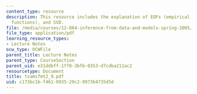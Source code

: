 ```yaml
---
content_type: resource
description: This resource includes the explanation of EOFs (empirical orthogonal
  functions), and SVD.
file: /media/courses/12-864-inference-from-data-and-models-spring-2005/c173bc1bf461093529c29973b4735d5d_tsamsfmt2_9.pdf
file_type: application/pdf
learning_resource_types:
- Lecture Notes
ocw_type: OCWFile
parent_title: Lecture Notes
parent_type: CourseSection
parent_uid: e31ddbff-1ff0-3bfb-0353-d7cdba211ac2
resourcetype: Document
title: tsamsfmt2_9.pdf
uid: c173bc1b-f461-0935-29c2-9973b4735d5d
---
```

